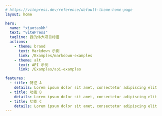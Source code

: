 ```yaml
---
# https://vitepress.dev/reference/default-theme-home-page
layout: home

hero:
  name: "xiaotaokh"
  text: "vitePress"
  tagline: 我的伟大项目标语
  actions:
    - theme: brand
      text: Markdown 示例
      link: /Examples/markdown-examples
    - theme: alt
      text: API 示例
      link: /Examples/api-examples

features:
  - title: 特征 A
    details: Lorem ipsum dolor sit amet, consectetur adipiscing elit
  - title: 功能 B
    details: Lorem ipsum dolor sit amet, consectetur adipiscing elit
  - title: 功能 C
    details: Lorem ipsum dolor sit amet, consectetur adipiscing elit
---
```


